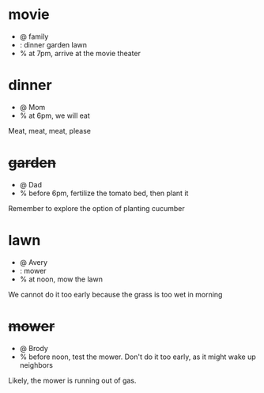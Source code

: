 # movie
- @ family
- : dinner garden lawn
- % at 7pm, arrive at the movie theater

# dinner
- @ Mom
- % at 6pm, we will eat

Meat, meat, meat, please

# ~~garden~~
- @ Dad
- % before 6pm, fertilize the tomato bed, then plant it

Remember to explore the option of planting cucumber 

# lawn
- @ Avery
- : mower
- % at noon, mow the lawn

We cannot do it too early because the grass is too wet in morning

# ~~mower~~
- @ Brody
- % before noon, test the mower. Don't do it too early, as it might wake up neighbors

Likely, the mower is running out of gas.
